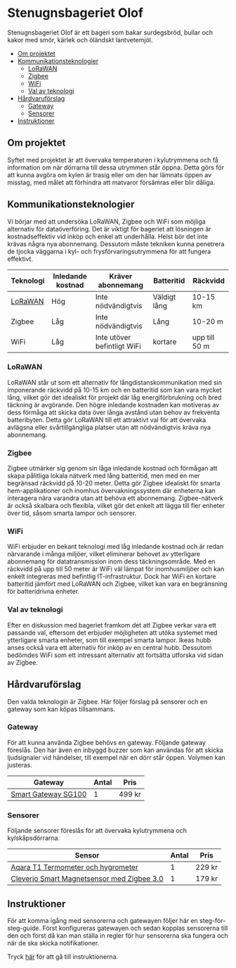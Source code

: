 # Stenugnsbageriet Olof

Stenugnsbageriet Olof är ett bageri som bakar surdegsbröd, bullar och kakor med smör, kärlek och öländskt lantvetemjöl.

- [Om projektet](#om-projektet)
- [Kommunikationsteknologier](#kommunikationsteknologier)
  - [LoRaWAN](#lorawan)
  - [Zigbee](#zigbee)
  - [WiFi](#wifi)
  - [Val av teknologi](#val-av-teknologi)
- [Hårdvaruförslag](#hårdvaruförslag)
  - [Gateway](#gateway)
  - [Sensorer](#sensorer)
- [Instruktioner](#instruktioner)

## Om projektet

Syftet med projektet är att övervaka temperaturen i kylutrymmena och få information om när dörrarna till dessa utrymmen står öppna. Detta görs för att kunna avgöra om kylen är trasig eller om den har lämnats öppen av misstag, med målet att förhindra att matvaror försämras eller blir dåliga.

## Kommunikationsteknologier

Vi börjar med att undersöka LoRaWAN, Zigbee och WiFi som möjliga alternativ för dataöverföring. Det är viktigt för bageriet att lösningen är kostnadseffektiv vid inköp och enkel att underhålla. Helst bör det inte krävas några nya abonnemang. Dessutom måste tekniken kunna penetrera de tjocka väggarna i kyl- och frysförvaringsutrymmena för att fungera effektivt.

| Teknologi                                                 | Inledande kostnad | Kräver abonnemang           | Batteritid   | Räckvidd      |
| --------------------------------------------------------- | ----------------- | --------------------------- | ------------ | ------------- |
| [LoRaWAN](https://www.thethingsnetwork.org/docs/lorawan/) | Hög               | Inte nödvändigtvis          | Väldigt lång | 10-15 km      |
| Zigbee                                                    | Låg               | Inte nödvändigtvis          | Lång         | 10-20 m       |
| WiFi                                                      | Låg               | Inte utöver befintligt WiFi | kortare      | upp till 50 m |

### LoRaWAN

LoRaWAN står ut som ett alternativ för långdistanskommunikation med sin imponerande räckvidd på 10-15 km och en batteritid som kan vara mycket lång, vilket gör det idealiskt för projekt där låg energiförbrukning och bred täckning är avgörande. Den högre inledande kostnaden kan motiveras av dess förmåga att skicka data över långa avstånd utan behov av frekventa batteribyten. Detta gör LoRaWAN till ett attraktivt val för att övervaka avlägsna eller svårtillgängliga platser utan att nödvändigtvis kräva nya abonnemang.

### Zigbee

Zigbee utmärker sig genom sin låga inledande kostnad och förmågan att skapa pålitliga lokala nätverk med lång batteritid, men med en mer begränsad räckvidd på 10-20 meter. Detta gör Zigbee idealiskt för smarta hem-applikationer och inomhus övervakningssystem där enheterna kan interagera nära varandra utan att behöva ett abonnemang. Zigbee-nätverk är också skalbara och flexibla, vilket gör det enkelt att lägga till fler enheter över tid, såsom smarta lampor och sensorer.

### WiFi

WiFi erbjuder en bekant teknologi med låg inledande kostnad och är redan närvarande i många miljöer, vilket eliminerar behovet av ytterligare abonnemang för datatransmission inom dess täckningsområde. Med en räckvidd på upp till 50 meter är WiFi väl lämpat för inomhusmiljöer och kan enkelt integreras med befintlig IT-infrastruktur. Dock har WiFi en kortare batteritid jämfört med LoRaWAN och Zigbee, vilket kan vara en begränsning för batteridrivna enheter.

### Val av teknologi

Efter en diskussion med bageriet framkom det att Zigbee verkar vara ett passande val, eftersom det erbjuder möjligheten att utöka systemet med ytterligare smarta enheter, som till exempel smarta lampor. Ikeas hubb anses också vara ett alternativ för inköp av en central hubb. Dessutom bedömdes WiFi som ett intressant alternativ att fortsätta utforska vid sidan av Zigbee.

## Hårdvaruförslag

Den valda teknologin är Zigbee. Här följer förslag på sensorer och en gateway som kan köpas tillsammans.

### Gateway

För att kunna använda Zigbee behövs en gateway. Följande gateway föreslås. Den har även en inbyggd buzzer som kan användas för att skicka ljudsignaler vid händelser, till exempel när en dörr står öppen. Volymen kan justeras.

| Gateway                                                                                                              | Antal | Pris   |
| -------------------------------------------------------------------------------------------------------------------- | ----- | ------ |
| [Smart Gateway SG100](https://www.kjell.com/se/produkter/smarta-hem/controllers/cleverio-sg100-smart-gateway-p51825) | 1     | 499 kr |

### Sensorer

Följande sensorer föreslås för att övervaka kylutrymmena och kylskåpsdörrarna.

| Sensor                                                                                                                                                                                         | Antal | Pris   |
| ---------------------------------------------------------------------------------------------------------------------------------------------------------------------------------------------- | ----- | ------ |
| [Aqara T1 Termometer och hygrometer](https://www.kjell.com/se/produkter/smarta-hem/smarta-hem-losningar/aqara-smarta-hem/aqara-t1-termometer-och-hygrometer-p57864)                            | 1     | 229 kr |
| [Cleverio Smart Magnetsensor med Zigbee 3.0](https://www.kjell.com/se/varumarken/cleverio/smarta-hem/smarta-sensorer/smarta-magnetkontakter/cleverio-smart-magnetsensor-med-zigbee-3.0-p51826) | 1     | 179 kr |

## Instruktioner

För att komma igång med sensorerna och gatewayen följer här en steg-för-steg-guide. Först konfigureras gatewayen och sedan kopplas sensorerna till den och först då kan man ställa in regler för hur sensorerna ska fungera och när de ska skicka notifikationer.

Tryck [här](/instructions.md) för att gå till instruktionerna.
